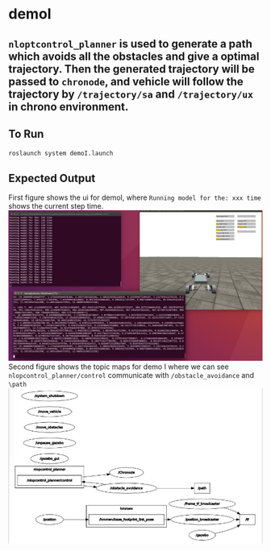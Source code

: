 # demoI

## `nloptcontrol_planner` is used to generate a path which avoids all the obstacles and give a optimal trajectory. Then the generated trajectory will be passed to `chronode`, and vehicle will follow the trajectory by `/trajectory/sa` and `/trajectory/ux` in chrono environment. 
  
## To Run
```
roslaunch system demoI.launch
```

## Expected Output
First figure shows the ui for demoI, where `Running model for the: xxx time` shows the current step time. 
![link](demoI/demoI_2.png)
Second figure shows the topic maps for demo I where we can see `nlopcontrol_planner/control` communicate with `/obstacle_avoidance` and `\path`
![link](demoI/demoI.png)


